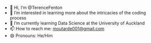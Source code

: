 - 👋 Hi, I’m @TerenceFenton
- 👀 I’m interested in learning more about the intricacies of the coding process
- 🌱 I’m currently learning Data Science at the University of Auckland
- 📫 How to reach me: moutarde001@gmail.com
- 😄 Pronouns: He/Him

<!---
TerenceFenton/TerenceFenton is a ✨ special ✨ repository because its `README.md` (this file) appears on your GitHub profile.
You can click the Preview link to take a look at your changes.
--->
